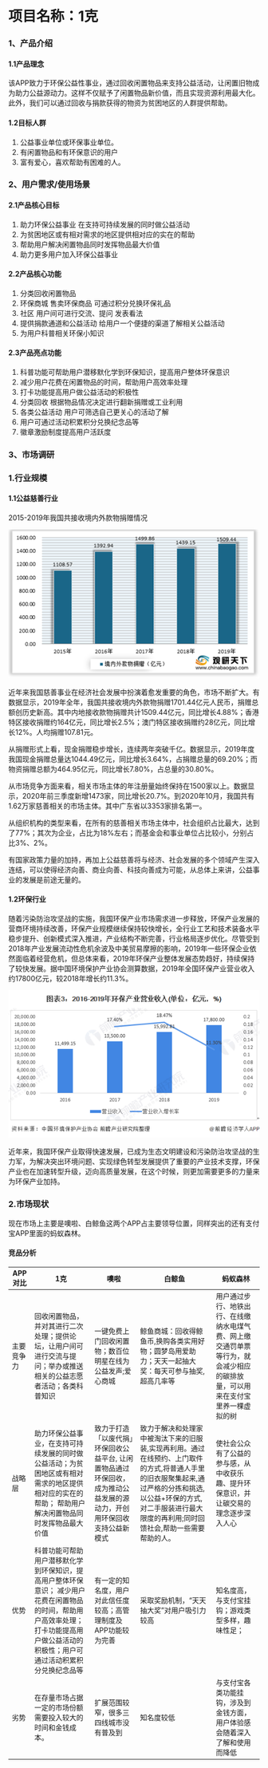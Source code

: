 # 项目名称：1克
### 1、产品介绍
#### 1.1产品理念
该APP致力于环保公益性事业，通过回收闲置物品来支持公益活动，让闲置旧物成为助力公益源动力。这样不仅赋予了闲置物品新价值，而且实现资源利用最大化。此外，我们可以通过回收与捐款获得的物资为贫困地区的人群提供帮助。
#### 1.2目标人群
1. 公益事业单位或环保事业单位。
2. 有闲置物品和有环保意识的用户
3. 富有爱心，喜欢帮助有困难的人。
### 2、用户需求/使用场景
#### 2.1产品核心目标
1. 助力环保公益事业 在支持可持续发展的同时做公益活动
2. 为贫困地区或有相对需求的地区提供相对应的实在的帮助
3. 帮助用户解决闲置物品同时发挥物品最大价值
4. 助力更多用户加入环保公益事业

#### 2.2产品核心功能
1. 分类回收闲置物品
2. 环保商城 售卖环保商品 可通过积分兑换环保礼品
3. 社区 用户间可进行交流、提问 发表看法
4. 提供捐款通道和公益活动 给用户一个便捷的渠道了解相关公益活动
5. 为用户科普相关环保小知识

#### 2.3产品亮点功能
1. 科普功能可帮助用户潜移默化学到环保知识，提高用户整体环保意识
2. 减少用户花费在闲置物品的时间，帮助用户高效率处理
3. 打卡功能提高用户做公益活动的积极性
4. 分类回收 根据物品情况决定进行翻新捐赠或工业利用
5. 各类公益活动 用户可筛选自己更关心的活动了解
6. 用户可通过活动积累积分兑换纪念品等
7. 徽章激励制度提高用户活跃度

### 3、市场调研

### 1.行业规模
#### 1.1公益慈善行业


2015-2019年我国共接收境内外款物捐赠情况

![2015-2019年我国共接收境内外款物捐赠情况](https://github.com/yunizizi/APP_team/blob/81811a3c10d368e15e693adf34c5c129a30f7870/%E4%BA%A7%E5%93%81%E9%9C%80%E6%B1%82%E6%96%87%E6%A1%A3%E6%89%80%E9%9C%80%E5%9B%BE/%E5%85%AC%E7%9B%8A%E8%A1%8C%E4%B8%9A%E5%B8%82%E5%9C%BA%E5%88%86%E6%9E%90.png?raw=true)

近年来我国慈善事业在经济社会发展中扮演着愈发重要的角色，市场不断扩大。有数据显示，2019年全年，我国共接收境内外款物捐赠1701.44亿元人民币，捐赠总额创历史新高。其中内地接收款物捐赠共计1509.44亿元，同比增长4.88%；香港特区接收捐赠约164亿元，同比增长2.5%；澳门特区接收捐赠约28亿元，同比增长12%。人均捐赠107.81元。

从捐赠形式上看，现金捐赠稳步增长，连续两年突破千亿。数据显示，2019年度我国现金捐赠总量达1044.49亿元，同比增长3.64%，占捐赠总量的69.20%；而物资捐赠总额为464.95亿元，同比增长7.80%，占总量的30.80%。

从市场竞争方面来看，相关市场主体的年注册量始终保持在1500家以上。数据显示，2020年前三季度新增1473家，同比增长20.7%。到2020年10月，我国共有1.62万家慈善相关的市场主体。其中广东省以3353家排名第一。

从组织机构的类型来看，在所有的慈善相关市场主体中，社会组织占比最大，达到了77%；其次为企业，占比为18%左右；而基金会和事业单位占比较小，分别占比3%、2%。

有国家政策力量的加持，再加上公益慈善将与经济、社会发展的多个领域产生深入连结，可以使得经济向善、商业向善、科技向善成为可能，从总体上来讲，公益事业的发展是前途无量的。

#### 1.2环保行业
随着污染防治攻坚战的实施，我国环保产业市场需求进一步释放，环保产业发展的营商环境持续改善，环保产业规模继续保持较快增长，全行业工艺和技术装备水平稳步提升、创新模式深入推进，产业结构不断完善，行业格局逐步优化。尽管受到2018年产业发展流动性危机余波及中美贸易摩擦的影响，2019年一些环保企业依然面临着经营危机，但总体来看，2019年环保产业整体发展态势趋好，持续保持了较快发展。据中国环境保护产业协会测算数据，2019年全国环保产业营业收入约17800亿元，较2018年增长约11.3%。

![环保行业市场分析](https://raw.githubusercontent.com/yunizizi/APP_team/81811a3c10d368e15e693adf34c5c129a30f7870/%E4%BA%A7%E5%93%81%E9%9C%80%E6%B1%82%E6%96%87%E6%A1%A3%E6%89%80%E9%9C%80%E5%9B%BE/%E7%8E%AF%E4%BF%9D%E8%A1%8C%E4%B8%9A%E5%B8%82%E5%9C%BA%E5%88%86%E6%9E%90.png)

近年来，我国环保产业取得快速发展，已成为生态文明建设和污染防治攻坚战的生力军，为解决突出环境问题、实现绿色转型发展提供了重要的产业技术支撑，环保产业也在加速转型升级，迈向高质量发展，在这个时候，则更加需要更多的力量来为环保产业加持。

### 2.市场现状
现在市场上主要是噢啦、白鲸鱼这两个APP占主要领导位置，同样突出的还有支付宝APP里面的蚂蚁森林。

#### 竞品分析
|APP对比|1克|噢啦|白鲸鱼|蚂蚁森林|
|---|---|---|---|---|
|主要竞争力|回收闲置物品，并对其进行二次处理；提供论坛，让用户间可进行交流与提问；举办或推送相关的公益志愿者活动；各类科普知识|一键免费上门回收闲置物；数百位明星在线为公益发声;爱心商城|鲸鱼商城：回收得鲸鱼币,换购各类实用好物；圆梦岛用爱助力；天天一起抽大奖：每天可参与抽奖,超高几率等|用户通过步行、地铁出行、在线缴纳水电煤气费、网上缴交通罚单票等行为，就会减少相应的碳排放量，可以用来在支付宝里养一棵虚拟的树|
|战略层|助力环保公益事业，在支持可持续发展的同时做公益活动；为贫困地区或有相对需求的地区提供相对应的实在的帮助； 帮助用户解决闲置物品同时发挥物品最大价值|致力于打造「以废代捐」环保回收公益平台, 让闲置物品通过环保回收，成为推动公益发展的源动力，开创用环保回收支持公益新模式|致力于解决和处理家中被淘汰下来的旧服装,实现再利用。通过在线预约、上门取件的方式,将普通人手里的旧衣服聚集起来,通过严格的分拣和挑选,以公益+环保的方式,对二手服装进行最大限度的再利用;同时回馈社会,帮助一些需要帮助的人。|使社会公众有了公益的参与感，从中收获乐趣、提升环保意识，并让碳交易的理念逐步深入人心|
|优势|科普功能可帮助用户潜移默化学到环保知识，提高用户整体环保意识； 减少用户花费在闲置物品的时间，帮助用户高效率处理；打卡功能提高用户做公益活动的积极性；用户可通过活动积累积分兑换纪念品等|有一定的知名度，用户对此信任度较高；高管理制度及APP功能较为完善|采取奖励机制，“天天抽大奖”对用户吸引力较高|知名度高，与支付宝挂钩；游戏类型多样，趣味性足；|
|劣势|在存量市场占据一定的市场份额需要投入较大的时间和金钱成本。|扩展范围较窄，很多三四线城市没有普及到|知名度较低|与支付宝各类功能挂钩，涉及到金钱方面，用户体验感会随着深入了解和使用而降低|
